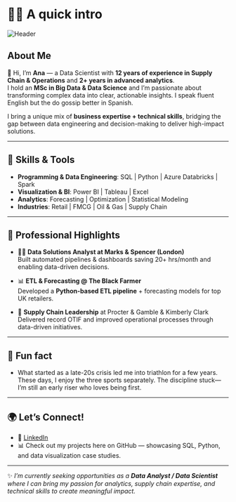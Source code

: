 # 👩‍💻 A quick intro
![Header](https://cdn.abacus.ai/images/075b3e63-a0f1-4859-a7c7-8eedc062a8d8.png)

## About Me  
🌸 Hi, I’m **Ana** — a Data Scientist with **12 years of experience in Supply Chain & Operations** and **2+ years in advanced analytics**.  
I hold an **MSc in Big Data & Data Science** and I’m passionate about transforming complex data into clear, actionable insights. I speak fluent English but the do gossip better in Spanish. 

I bring a unique mix of **business expertise + technical skills**, bridging the gap between data engineering and decision-making to deliver high-impact solutions.  

---

## 🔧 Skills & Tools  
- **Programming & Data Engineering**: SQL | Python | Azure Databricks | Spark  
- **Visualization & BI**: Power BI | Tableau | Excel  
- **Analytics**: Forecasting | Optimization | Statistical Modeling  
- **Industries**: Retail | FMCG | Oil & Gas | Supply Chain  

---

## 💼 Professional Highlights  
- 👩‍💻 **Data Solutions Analyst at Marks & Spencer (London)**  
   Built automated pipelines & dashboards saving 20+ hrs/month and enabling data-driven decisions.  

- 📊 **ETL & Forecasting @ The Black Farmer**  
   Developed a **Python-based ETL pipeline** + forecasting models for top UK retailers.  

- 🚀 **Supply Chain Leadership** at Procter & Gamble & Kimberly Clark  
   Delivered record OTIF and improved operational processes through data-driven initiatives.  

---

## 🥇 Fun fact
- What started as a late-20s crisis led me into triathlon for a few years. These days, I enjoy the three sports separately. The discipline stuck—I’m still an early riser who loves being first.
---

## 🌍 Let’s Connect!  
- 💼 [LinkedIn](https://www.linkedin.com/in/anaberbesi/)  
- 📊 Check out my projects here on GitHub — showcasing SQL, Python, and data visualization case studies.  

---


✨ *I’m currently seeking opportunities as a **Data Analyst / Data Scientist** where I can bring my passion for analytics, supply chain expertise, and technical skills to create meaningful impact.*
